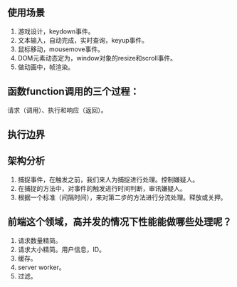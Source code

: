 ## 使用场景

1. 游戏设计，keydown事件。
2. 文本输入，自动完成，实时查询，keyup事件。
3. 鼠标移动，mousemove事件。
4. DOM元素动态定为，window对象的resize和scroll事件。
5. 做动画中，帧渲染。

## 函数function调用的三个过程：

请求（调用）、执行和响应（返回）。

## 执行边界

## 架构分析

1. 捕捉事件，在触发之前，我们来人为捕捉进行处理。控制嫌疑人。
2. 在捕捉的方法中，对事件的触发进行时间判断，审讯嫌疑人。
3. 根据一个标准（间隔时间），来对第二步的方法进行分流处理。释放或关押。

## 前端这个领域，高并发的情况下性能能做哪些处理呢？

1. 请求数量精简。
2. 请求大小精简。用户信息，ID。
3. 缓存。
4. server worker。
5. 过滤。
